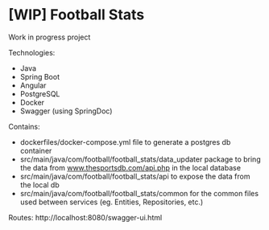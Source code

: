 # [WIP] Football Stats

Work in progress project

Technologies:

- Java
- Spring Boot
- Angular
- PostgreSQL
- Docker
- Swagger (using SpringDoc)

Contains:

- dockerfiles/docker-compose.yml file to generate a postgres db container
- src/main/java/com/football/football_stats/data_updater package to bring the data from www.thesportsdb.com/api.php in
  the local database
- src/main/java/com/football/football_stats/api to expose the data from the local db
- src/main/java/com/football/football_stats/common for the common files used between services (eg. Entities,
  Repositories, etc.)

Routes:
http://localhost:8080/swagger-ui.html